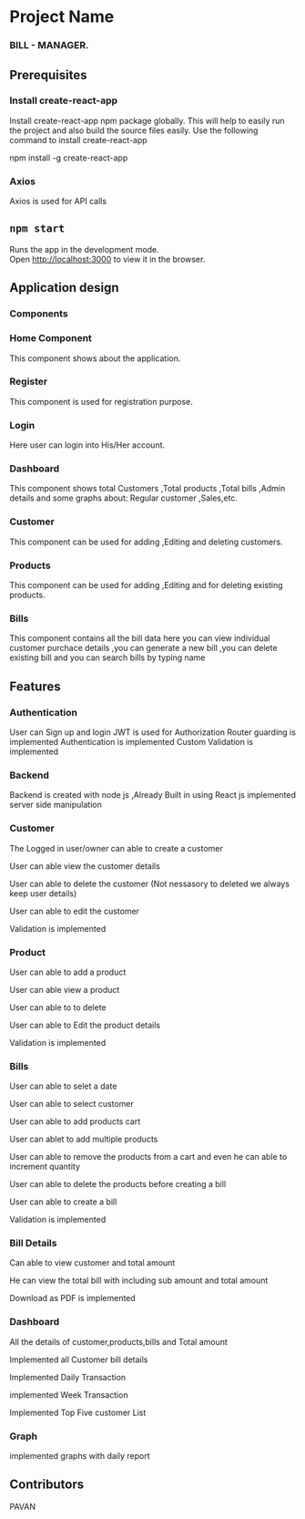 # Project Name

### BILL - MANAGER.

## Prerequisites

### Install create-react-app

Install create-react-app npm package globally. This will help to easily run the project and also build the source files easily. Use the following command to install create-react-app

npm install -g create-react-app

### Axios

Axios is used for API calls

## `npm start`

Runs the app in the development mode.\
Open [http://localhost:3000](http://localhost:3000) to view it in the browser.


## Application design

### Components

### Home Component

This component shows about the application.

### Register 

This component is used for registration purpose.

### Login

Here user can login into His/Her account.

### Dashboard

This component shows total Customers ,Total products ,Total bills ,Admin details and some graphs about: Regular customer ,Sales,etc.

### Customer

This component can be used for adding ,Editing and deleting customers.

### Products

This component can be used for adding ,Editing and for deleting existing products.

### Bills

This component contains all the bill data here you can view individual customer purchace details ,you can generate a new bill ,you can delete existing bill and you can search bills by typing name

## Features

### Authentication

User can Sign up and login
JWT is used for Authorization
Router guarding is implemented
Authentication is implemented
Custom Validation is implemented

### Backend

Backend is created with node js ,Already Built in
using React js implemented server side manipulation

### Customer

The Logged in user/owner can able to create a customer

User can able view the customer details

User can able to delete the customer (Not nessasory to deleted we always keep user details)

User can able to edit the customer

Validation is implemented

### Product

User can able to add a product

User can able view a product

User can able to to delete

User can able to Edit the product details

Validation is implemented

### Bills

User can able to selet a date

User can able to select customer

User can able to add products cart

User can ablet to add multiple products

User can able to remove the products from a cart and even he can able to increment quantity

User can able to delete the products before creating a bill

User can able to create a bill

Validation is implemented

### Bill Details

Can able to view customer and total amount

He can view the total bill with including sub amount and total amount

Download as PDF is implemented

### Dashboard

All the details of customer,products,bills and Total amount

Implemented all Customer bill details

Implemented Daily Transaction

implemented Week Transaction

Implemented Top Five customer List

### Graph

implemented graphs with daily report

## Contributors

PAVAN
